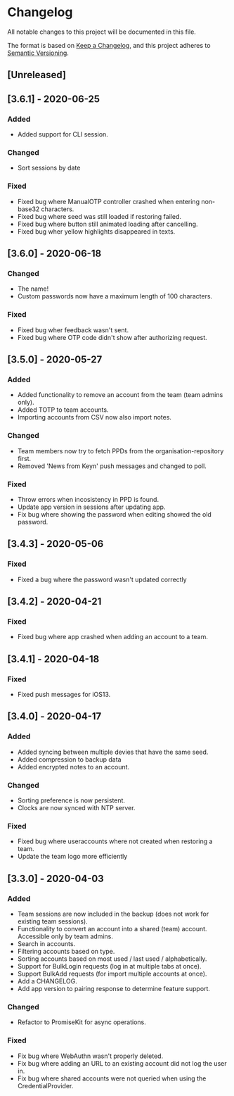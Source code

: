 # Changelog

All notable changes to this project will be documented in this file.

The format is based on [Keep a Changelog](https://keepachangelog.com/en/1.0.0/),
and this project adheres to [Semantic Versioning](https://semver.org/spec/v2.0.0.html).

## [Unreleased]

## [3.6.1] - 2020-06-25

### Added
- Added support for CLI session.

### Changed
- Sort sessions by date

### Fixed
- Fixed bug where ManualOTP controller crashed when entering non-base32 characters.
- Fixed bug where seed was still loaded if restoring failed.
- Fixed bug where button still animated loading after cancelling.
- Fixed bug wher yellow highlights disappeared in texts.

## [3.6.0] - 2020-06-18

### Changed
- The name!
- Custom passwords now have a maximum length of 100 characters.

### Fixed
- Fixed bug wher feedback wasn't sent.
- Fixed bug where OTP code didn't show after authorizing request.

## [3.5.0] - 2020-05-27

### Added
- Added functionality to remove an account from the team (team admins only).
- Added TOTP to team accounts.
- Importing accounts from CSV now also import notes.

### Changed
- Team members now try to fetch PPDs from the organisation-repository first.
- Removed 'News from Keyn' push messages and changed to poll.

### Fixed
- Throw errors when incosistency in PPD is found.
- Update app version in sessions after updating app.
- Fix bug where showing the password when editing showed the old password.

## [3.4.3] - 2020-05-06

### Fixed

- Fixed a bug where the password wasn't updated correctly

## [3.4.2] - 2020-04-21

### Fixed

- Fixed bug where app crashed when adding an account to a team.

## [3.4.1] - 2020-04-18

### Fixed

- Fixed push messages for iOS13.

## [3.4.0] - 2020-04-17

### Added

- Added syncing between multiple devies that have the same seed.
- Added compression to backup data
- Added encrypted notes to an account.

### Changed

- Sorting preference is now persistent.
- Clocks are now synced with NTP server.

### Fixed

- Fixed bug where useraccounts where not created when restoring a team.
- Update the team logo more efficiently

## [3.3.0] - 2020-04-03

### Added

- Team sessions are now included in the backup (does not work for existing team sessions).
- Functionality to convert an account into a shared (team) account. Accessible only by team admins.
- Search in accounts.
- Filtering accounts based on type.
- Sorting accounts based on most used / last used / alphabetically.
- Support for BulkLogin requests (log in at multiple tabs at once).
- Support BulkAdd requests (for import multiple accounts at once).
- Add a CHANGELOG.
- Add app version to pairing response to determine feature support.

### Changed

- Refactor to PromiseKit for async operations.

### Fixed

- Fix bug where WebAuthn wasn't properly deleted.
- Fix bug where adding an URL to an existing account did not log the user in.
- Fix bug where shared accounts were not queried when using the CredentialProvider.
